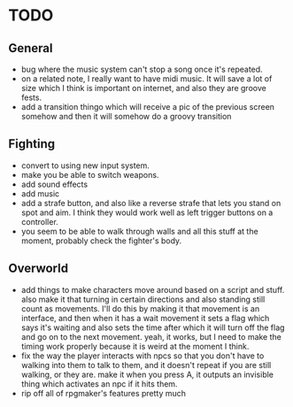 TODO
====

General
----
- bug where the music system can't stop a song once it's repeated.
- on a related note, I really want to have midi music. It will save a lot of
  size which I think is important on internet, and also they are groove fests.
- add a transition thingo which will receive a pic of the previous screen
  somehow and then it will somehow do a groovy transition


Fighting
--------
 - convert to using new input system.
 - make you be able to switch weapons.
 - add sound effects
 - add music
 - add a strafe button, and also like a reverse strafe that lets you stand on
   spot and aim. I think they would work well as left trigger buttons on a
   controller.
 - you seem to be able to walk through walls and all this stuff at the moment,
   probably check the fighter's body.


Overworld
---------
 - add things to make characters move around based on a script and stuff. also
   make it that turning in certain directions and also standing still count as
   movements. I'll do this by making it that movement is an interface, and then
   when it has a wait movement it sets a flag which says it's waiting and also
   sets the time after which it will turn off the flag and go on to the next
   movement. yeah, it works, but I need to make the timing work properly because
   it is weird at the moment I think.
 - fix the way the player interacts with npcs so that you don't have to walking
   into them to talk to them, and it doesn't repeat if you are still walking, or
   they are. make it when you press A, it outputs an invisible thing which
   activates an npc if it hits them.
 - rip off all of rpgmaker's features pretty much
